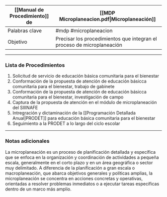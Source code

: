 
| [[Manual de Procedimiento]] de | [[MDP Microplaneacion.pdf\|Microplaneación]] |
|-----------------------------|-------------------------------------------|
| Palabras clave              | #mdp #microplaneacion|
| Objetivo                    | Precisar los procedimientos que integran el proceso de microplaneación |

---

### Lista de Procedimientos
1. Solicitud de servicio de educación básica comunitaria para el bienestar
2. Conformación de la propuesta de atención de educación básicca comunitaria para el bienestar, trabajo de gabinete
3. Conformación de la propuesta de atención de educación básicca comunitaria para el bienestar, investigación de campo
4. Captura de la propuesta de atención en el módulo de microplaneación del SIIINAFE
5. Intregración y dictaminación de la [[Programación Detallada Anual|PRODET]] para educación básica comunitaria para el bienestar
6. Seguimiento a la PRODET a lo largo del ciclo escolar

---

### Notas adicionales
La microplaneación es un proceso de planificación detallada y específica que se enfoca en la organización y coordinación de actividades a pequeña escala, generalmente en el corto plazo y en un área geográfica o sector muy delimitado. A diferencia de la planificación a gran escala o macroplaneación, que abarca objetivos generales y políticas amplias, la microplaneación se concentra en acciones concretas y operativas, orientadas a resolver problemas inmediatos o a ejecutar tareas específicas dentro de un marco más amplio.